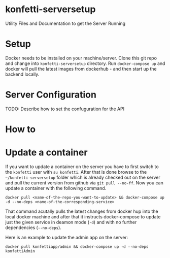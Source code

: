 # konfetti-serversetup
Utility Files and Documentation to get the Server Running

# Setup

Docker needs to be installed on your machine/server.
Clone this git repo and change into `konfetti-serversetup` directory.
Run `docker-compose up` and docker will pull the latest images from dockerhub - and then start up the backend locally.


# Server Configuration

TODO: Describe how to set the confuguration for the API


# How to 

# Update a container
If you want to update a container on the server you have to first switch to the `konfetti` user
with `su konfetti`. After that is done browse to the `~/konfetti-serversetup` folder which is already
checked out on the server and pull the current version from github via `git pull --no-ff`.
Now you can update a container with the following command.
```shell
docker pull <name-of-the-repo-you-want-to-update> && docker-compose up -d --no-deps <name-of-the-corresponding-service>
```
That command acutally pulls the latest changes from docker hup into the local docker machine
and after that it instructs docker-compose to update just the given service in deamon mode (`-d`) and
with no further dependencies (`--no-deps`).

Here is an example to update the admin app on the server:
```shell
docker pull konfettiapp/admin && docker-compose up -d --no-deps konfettiAdmin
```
